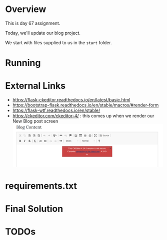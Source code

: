 # Overview

This is day 67 assignment.

Today, we'll update our blog project.

We start with files supplied to us in the `start` folder.

 
# Running

# External Links

- https://flask-ckeditor.readthedocs.io/en/latest/basic.html
- https://bootstrap-flask.readthedocs.io/en/stable/macros/#render-form
- https://flask-wtf.readthedocs.io/en/stable/
- https://ckeditor.com/ckeditor-4/ : this comes up when we render our New Blog post screen
![alt text](image.png)

# requirements.txt

# Final Solution

# TODOs

